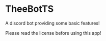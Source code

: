 # TheeBotTS
A discord bot providing some basic features!

Please read the license before using this app!